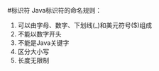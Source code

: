 #标识符
Java标识符的命名规则：  
1. 可以由字母、数字、下划线(_)和美元符号($)组成  
2. 不能以数字开头  
3. 不能是Java关键字  
4. 区分大小写  
5. 长度无限制